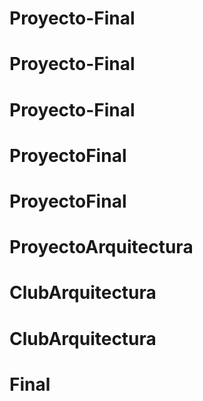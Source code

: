 # Proyecto-Final
# Proyecto-Final
# Proyecto-Final
# ProyectoFinal
# ProyectoFinal
# ProyectoArquitectura
# ClubArquitectura
# ClubArquitectura
# Final
